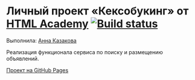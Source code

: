 # Личный проект «Кексобукинг» от [HTML Academy](https://htmlacademy.ru/) [![Build status][travis-image]][travis-url]

Выполнила: [Анна Казакова](https://up.htmlacademy.ru/adaptive/18/user/1183797)

Реализация функционала сервиса по поиску и размещению объявлений.

[Проект на GitHub Pages](https://chubiitsa.github.io/1183797-keksobooking-19/)

[travis-image]: https://travis-ci.com/htmlacademy-javascript/1183797-keksobooking-19.svg?branch=master
[travis-url]: https://travis-ci.com/htmlacademy-javascript/1183797-keksobooking-19
